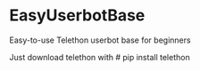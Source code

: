 # EasyUserbotBase
Easy-to-use Telethon userbot base for beginners

Just download telethon with # pip install telethon
